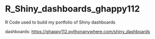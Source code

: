 # R_Shiny_dashboards_ghappy112
R Code used to build my portfolio of Shiny dashboards

dashboards: https://ghappy112.pythonanywhere.com/shiny_dashboards
